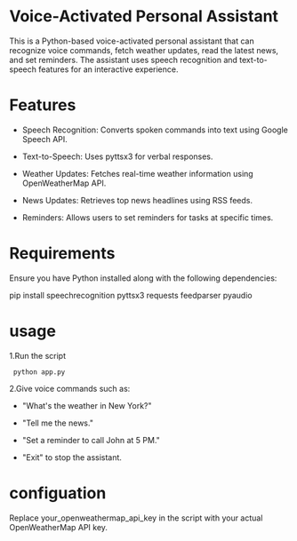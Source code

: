 # Voice-Activated Personal Assistant
This is a Python-based voice-activated personal assistant that can recognize voice commands, fetch weather updates, read the latest news, and set reminders. The assistant uses speech recognition and text-to-speech features for an interactive experience.
# Features

- Speech Recognition: Converts spoken commands into text using Google Speech API.

- Text-to-Speech: Uses pyttsx3 for verbal responses.

- Weather Updates: Fetches real-time weather information using OpenWeatherMap API.

- News Updates: Retrieves top news headlines using RSS feeds.

- Reminders: Allows users to set reminders for tasks at specific times.

# Requirements
Ensure you have Python installed along with the following dependencies:

pip install speechrecognition pyttsx3 requests feedparser pyaudio

# usage
1.Run the script

     python app.py

2.Give voice commands such as:

- "What's the weather in New York?"

- "Tell me the news."

- "Set a reminder to call John at 5 PM."

- "Exit" to stop the assistant.

# configuation
Replace your_openweathermap_api_key in the script with your actual OpenWeatherMap API key.
